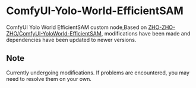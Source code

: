# ComfyUI-Yolo-World-EfficientSAM

ComfyUI Yolo World EfficientSAM custom node,Based on [ZHO-ZHO-ZHO/ComfyUI-YoloWorld-EfficientSAM](https://github.com/ZHO-ZHO-ZHO/ComfyUI-YoloWorld-EfficientSAM), modifications have been made and dependencies have been updated to newer versions.

## Note
Currently undergoing modifications. If problems are encountered, you may need to resolve them on your own.